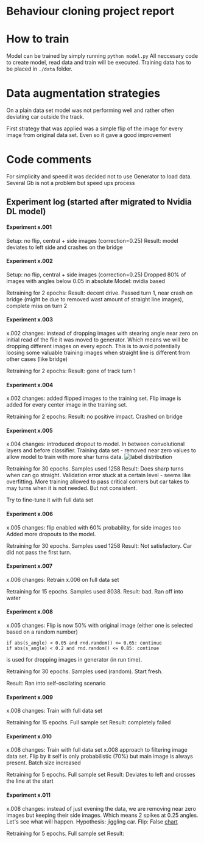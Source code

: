 # Behaviour cloning project report

# How to train
Model can be trained by simply running `python model.py`
All neccesary code to create model, read data and train will be executed.
Training data has to be placed in `./data` folder.


# Data augmentation strategies

On a plain data set model was not performing well and rather often deviating car outside the track.

First strategy that was applied was a simple flip of the image for every image from original data set.
Even so it gave a good improvement


# Code comments
For simplicity and speed it was decided not to use Generator to load data. 
Several Gb is not a problem but speed ups process


## Experiment log (started after migrated to Nvidia DL model)

#### Experiment x.001
Setup: no flip, central + side images (correction=0.25)
Result: model deviates to left side and crashes on the bridge

#### Experiment x.002
Setup: no flip, central + side images (correction=0.25)
Dropped 80% of images with angles below 0.05 in absolute
Model: nvidia based

Retraining for 2 epochs: 
Result: decent drive. Passed turn 1, near crash on bridge (might be due to removed wast amount of straight line images),
 complete miss on turn 2


#### Experiment x.003
x.002 changes: instead of dropping images with stearing angle near zero on initial read of the file it was moved to 
generator. Which means we will be dropping different images on every epoch. 
This is to avoid potentially loosing some valuable training images when straight line is different from other cases 
(like bridge)

Retraining for 2 epochs: 
Result: gone of track turn 1


#### Experiment x.004
x.002 changes: added flipped images to the training set. Flip image is added for every center image in the training set. 

Retraining for 2 epochs: 
Result: no positive impact. Crashed on bridge

#### Experiment x.005
x.004 changes: introduced dropout to model. In between convolutional layers and before classifier. 
Training data set - removed near zero values to allow model to train with more shar turns data.
![label distribution](https://www.dropbox.com/s/rhrj90eyzi4ez0o/Screenshot%202017-07-16%2021.47.19.png?dl=0)

Retraining for 30 epochs. Samples used 1258
Result: Does sharp turns when can go straight.
Validation error stuck at a certain level - seems like overfitting.
More training allowed to pass critical corners but car takes to may turns when it is not needed. But not consistent.

Try to fine-tune it with full data set

#### Experiment x.006
x.005 changes: flip enabled with 60% probability, for side images too
Added more dropouts to the model.

Retraining for 30 epochs. Samples used 1258
Result: Not satisfactory. Car did not pass the first turn.

#### Experiment x.007
x.006 changes: Retrain x.006 on full data set 

Retraining for 15 epochs. Samples used 8038.
Result: bad. Ran off into water

#### Experiment x.008
x.005 changes: Flip is now 50% with original image (either one is selected based on a random number) 
```
if abs(s_angle) < 0.05 and rnd.random() <= 0.65: continue
if abs(s_angle) < 0.2 and rnd.random() <= 0.85: continue
```
is used for dropping images in generator (in run time).

Retraining for 30 epochs. Samples used (random).
Start fresh.

Result: Ran into self-oscilating scenario

#### Experiment x.009
x.008 changes: Train with full data set

Retraining for 15 epochs. Full sample set
Result: completely failed

#### Experiment x.010
x.008 changes: Train with full data set
x.008 approach to filtering image data set. 
Flip by it self is only probabilistic (70%) but main image is always present.
Batch size increased

Retraining for 5 epochs. Full sample set
Result: Deviates to left and crosses the line at the start

#### Experiment x.011
x.008 changes: instead of just evening the data, we are removing near zero images but keeping their side images.
Which means 2 spikes at 0.25 angles. Let's see what will happen. Hypothesis: jiggling car.
Flip: False
[chart](https://www.dropbox.com/s/7zml1b8f5iolue1/Screenshot%202017-07-17%2012.59.15.png?dl=0)

Retraining for 5 epochs. Full sample set
Result:

